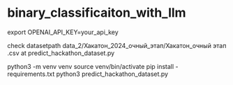 # binary_classificaiton_with_llm

export OPENAI_API_KEY=your_api_key

check datasetpath data_2/Хакатон_2024_очный_этап/Хакатон_очный этап .csv at predict_hackathon_dataset.py

python3 -m venv venv
source venv/bin/activate
pip install - requirements.txt
python3 predict_hackathon_dataset.py

